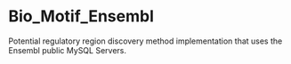 Bio_Motif_Ensembl
=========

Potential regulatory region discovery method implementation that uses the Ensembl public MySQL Servers.
